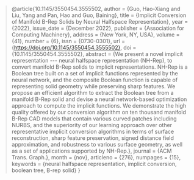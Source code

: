 > @article{10.1145/3550454.3555502,
author = {Guo, Hao-Xiang and Liu, Yang and Pan, Hao and Guo, Baining},
title = {Implicit Conversion of Manifold B-Rep Solids by Neural Halfspace Representation},
year = {2022},
issue_date = {December 2022},
publisher = {Association for Computing Machinery},
address = {New York, NY, USA},
volume = {41},
number = {6},
issn = {0730-0301},
url = {https://doi.org/10.1145/3550454.3555502},
doi = {10.1145/3550454.3555502},
abstract = {We present a novel implicit representation --- neural halfspace representation (NH-Rep), to convert manifold B-Rep solids to implicit representations. NH-Rep is a Boolean tree built on a set of implicit functions represented by the neural network, and the composite Boolean function is capable of representing solid geometry while preserving sharp features. We propose an efficient algorithm to extract the Boolean tree from a manifold B-Rep solid and devise a neural network-based optimization approach to compute the implicit functions. We demonstrate the high quality offered by our conversion algorithm on ten thousand manifold B-Rep CAD models that contain various curved patches including NURBS, and the superiority of our learning approach over other representative implicit conversion algorithms in terms of surface reconstruction, sharp feature preservation, signed distance field approximation, and robustness to various surface geometry, as well as a set of applications supported by NH-Rep.},
journal = {ACM Trans. Graph.},
month = {nov},
articleno = {276},
numpages = {15},
keywords = {neural halfspace representation, implicit conversion, boolean tree, B-rep solid}
}